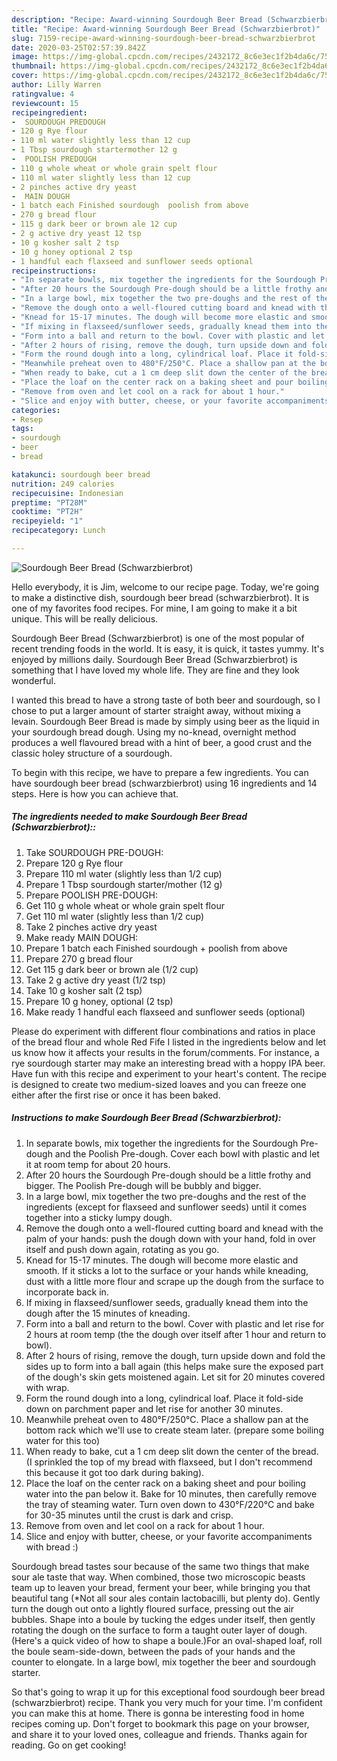 ```yaml
---
description: "Recipe: Award-winning Sourdough Beer Bread (Schwarzbierbrot)"
title: "Recipe: Award-winning Sourdough Beer Bread (Schwarzbierbrot)"
slug: 7159-recipe-award-winning-sourdough-beer-bread-schwarzbierbrot
date: 2020-03-25T02:57:39.842Z
image: https://img-global.cpcdn.com/recipes/2432172_8c6e3ec1f2b4da6c/751x532cq70/sourdough-beer-bread-schwarzbierbrot-recipe-main-photo.jpg
thumbnail: https://img-global.cpcdn.com/recipes/2432172_8c6e3ec1f2b4da6c/751x532cq70/sourdough-beer-bread-schwarzbierbrot-recipe-main-photo.jpg
cover: https://img-global.cpcdn.com/recipes/2432172_8c6e3ec1f2b4da6c/751x532cq70/sourdough-beer-bread-schwarzbierbrot-recipe-main-photo.jpg
author: Lilly Warren
ratingvalue: 4
reviewcount: 15
recipeingredient:
-  SOURDOUGH PREDOUGH
- 120 g Rye flour
- 110 ml water slightly less than 12 cup
- 1 Tbsp sourdough startermother 12 g
-  POOLISH PREDOUGH
- 110 g whole wheat or whole grain spelt flour
- 110 ml water slightly less than 12 cup
- 2 pinches active dry yeast
-  MAIN DOUGH
- 1 batch each Finished sourdough  poolish from above
- 270 g bread flour
- 115 g dark beer or brown ale 12 cup
- 2 g active dry yeast 12 tsp
- 10 g kosher salt 2 tsp
- 10 g honey optional 2 tsp
- 1 handful each flaxseed and sunflower seeds optional
recipeinstructions:
- "In separate bowls, mix together the ingredients for the Sourdough Pre-dough and the Poolish Pre-dough. Cover each bowl with plastic and let it at room temp for about 20 hours."
- "After 20 hours the Sourdough Pre-dough should be a little frothy and bigger. The Poolish Pre-dough will be bubbly and bigger."
- "In a large bowl, mix together the two pre-doughs and the rest of the ingredients (except for flaxseed and sunflower seeds) until it comes together into a sticky lumpy dough."
- "Remove the dough onto a well-floured cutting board and knead with the palm of your hands: push the dough down with your hand, fold in over itself and push down again, rotating as you go."
- "Knead for 15-17 minutes. The dough will become more elastic and smooth. If it sticks a lot to the surface or your hands while kneading, dust with a little more flour and scrape up the dough from the surface to incorporate back in."
- "If mixing in flaxseed/sunflower seeds, gradually knead them into the dough after the 15 minutes of kneading."
- "Form into a ball and return to the bowl. Cover with plastic and let rise for 2 hours at room temp (the the dough over itself after 1 hour and return to bowl)."
- "After 2 hours of rising, remove the dough, turn upside down and fold the sides up to form into a ball again (this helps make sure the exposed part of the dough&#39;s skin gets moistened again. Let sit for 20 minutes covered with wrap."
- "Form the round dough into a long, cylindrical loaf. Place it fold-side down on parchment paper and let rise for another 30 minutes."
- "Meanwhile preheat oven to 480°F/250°C. Place a shallow pan at the bottom rack which we&#39;ll use to create steam later. (prepare some boiling water for this too)"
- "When ready to bake, cut a 1 cm deep slit down the center of the bread. (I sprinkled the top of my bread with flaxseed, but I don&#39;t recommend this because it got too dark during baking)."
- "Place the loaf on the center rack on a baking sheet and pour boiling water into the pan below it. Bake for 10 minutes, then carefully remove the tray of steaming water. Turn oven down to 430°F/220°C and bake for 30-35 minutes until the crust is dark and crisp."
- "Remove from oven and let cool on a rack for about 1 hour."
- "Slice and enjoy with butter, cheese, or your favorite accompaniments with bread :)"
categories:
- Resep
tags:
- sourdough
- beer
- bread

katakunci: sourdough beer bread
nutrition: 249 calories
recipecuisine: Indonesian
preptime: "PT28M"
cooktime: "PT2H"
recipeyield: "1"
recipecategory: Lunch

---
```



![Sourdough Beer Bread (Schwarzbierbrot)](https://img-global.cpcdn.com/recipes/2432172_8c6e3ec1f2b4da6c/751x532cq70/sourdough-beer-bread-schwarzbierbrot-recipe-main-photo.jpg)

Hello everybody, it is Jim, welcome to our recipe page. Today, we're going to make a distinctive dish, sourdough beer bread (schwarzbierbrot). It is one of my favorites food recipes. For mine, I am going to make it a bit unique. This will be really delicious.

Sourdough Beer Bread (Schwarzbierbrot) is one of the most popular of recent trending foods in the world. It is easy, it is quick, it tastes yummy. It's enjoyed by millions daily. Sourdough Beer Bread (Schwarzbierbrot) is something that I have loved my whole life. They are fine and they look wonderful.

I wanted this bread to have a strong taste of both beer and sourdough, so I chose to put a larger amount of starter straight away, without mixing a levain. Sourdough Beer Bread is made by simply using beer as the liquid in your sourdough bread dough. Using my no-knead, overnight method produces a well flavoured bread with a hint of beer, a good crust and the classic holey structure of a sourdough.


To begin with this recipe, we have to prepare a few ingredients. You can have sourdough beer bread (schwarzbierbrot) using 16 ingredients and 14 steps. Here is how you can achieve that.

##### The ingredients needed to make Sourdough Beer Bread (Schwarzbierbrot)::

1. Take  SOURDOUGH PRE-DOUGH:
1. Prepare 120 g Rye flour
1. Prepare 110 ml water (slightly less than 1/2 cup)
1. Prepare 1 Tbsp sourdough starter/mother (12 g)
1. Prepare  POOLISH PRE-DOUGH:
1. Get 110 g whole wheat or whole grain spelt flour
1. Get 110 ml water (slightly less than 1/2 cup)
1. Take 2 pinches active dry yeast
1. Make ready  MAIN DOUGH:
1. Prepare 1 batch each Finished sourdough + poolish from above
1. Prepare 270 g bread flour
1. Get 115 g dark beer or brown ale (1/2 cup)
1. Take 2 g active dry yeast (1/2 tsp)
1. Take 10 g kosher salt (2 tsp)
1. Prepare 10 g honey, optional (2 tsp)
1. Make ready 1 handful each flaxseed and sunflower seeds (optional)


Please do experiment with different flour combinations and ratios in place of the bread flour and whole Red Fife I listed in the ingredients below and let us know how it affects your results in the forum/comments. For instance, a rye sourdough starter may make an interesting bread with a hoppy IPA beer. Have fun with this recipe and experiment to your heart&#39;s content. The recipe is designed to create two medium-sized loaves and you can freeze one either after the first rise or once it has been baked. 

##### Instructions to make Sourdough Beer Bread (Schwarzbierbrot):

1. In separate bowls, mix together the ingredients for the Sourdough Pre-dough and the Poolish Pre-dough. Cover each bowl with plastic and let it at room temp for about 20 hours.
1. After 20 hours the Sourdough Pre-dough should be a little frothy and bigger. The Poolish Pre-dough will be bubbly and bigger.
1. In a large bowl, mix together the two pre-doughs and the rest of the ingredients (except for flaxseed and sunflower seeds) until it comes together into a sticky lumpy dough.
1. Remove the dough onto a well-floured cutting board and knead with the palm of your hands: push the dough down with your hand, fold in over itself and push down again, rotating as you go.
1. Knead for 15-17 minutes. The dough will become more elastic and smooth. If it sticks a lot to the surface or your hands while kneading, dust with a little more flour and scrape up the dough from the surface to incorporate back in.
1. If mixing in flaxseed/sunflower seeds, gradually knead them into the dough after the 15 minutes of kneading.
1. Form into a ball and return to the bowl. Cover with plastic and let rise for 2 hours at room temp (the the dough over itself after 1 hour and return to bowl).
1. After 2 hours of rising, remove the dough, turn upside down and fold the sides up to form into a ball again (this helps make sure the exposed part of the dough&#39;s skin gets moistened again. Let sit for 20 minutes covered with wrap.
1. Form the round dough into a long, cylindrical loaf. Place it fold-side down on parchment paper and let rise for another 30 minutes.
1. Meanwhile preheat oven to 480°F/250°C. Place a shallow pan at the bottom rack which we&#39;ll use to create steam later. (prepare some boiling water for this too)
1. When ready to bake, cut a 1 cm deep slit down the center of the bread. (I sprinkled the top of my bread with flaxseed, but I don&#39;t recommend this because it got too dark during baking).
1. Place the loaf on the center rack on a baking sheet and pour boiling water into the pan below it. Bake for 10 minutes, then carefully remove the tray of steaming water. Turn oven down to 430°F/220°C and bake for 30-35 minutes until the crust is dark and crisp.
1. Remove from oven and let cool on a rack for about 1 hour.
1. Slice and enjoy with butter, cheese, or your favorite accompaniments with bread :)


Sourdough bread tastes sour because of the same two things that make sour ale taste that way. When combined, those two microscopic beasts team up to leaven your bread, ferment your beer, while bringing you that beautiful tang (*Not all sour ales contain lactobacilli, but plenty do). Gently turn the dough out onto a lightly floured surface, pressing out the air bubbles. Shape into a boule by tucking the edges under itself, then gently rotating the dough on the surface to form a taught outer layer of dough.(Here&#39;s a quick video of how to shape a boule.)For an oval-shaped loaf, roll the boule seam-side-down, between the pads of your hands and the counter to elongate. In a large bowl, mix together the beer and sourdough starter. 

So that's going to wrap it up for this exceptional food sourdough beer bread (schwarzbierbrot) recipe. Thank you very much for your time. I'm confident you can make this at home. There is gonna be interesting food in home recipes coming up. Don't forget to bookmark this page on your browser, and share it to your loved ones, colleague and friends. Thanks again for reading. Go on get cooking!
